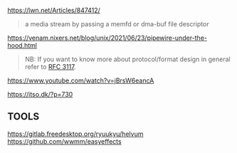 https://lwn.net/Articles/847412/

> a media stream by passing a memfd or dma-buf file descriptor

https://venam.nixers.net/blog/unix/2021/06/23/pipewire-under-the-hood.html

> NB: If you want to know more about protocol/format design in general refer to [RFC 3117](https://datatracker.ietf.org/doc/html/rfc3117).

https://www.youtube.com/watch?v=jBrsW6eancA



https://itso.dk/?p=730

TOOLS
-------
https://gitlab.freedesktop.org/ryuukyu/helvum
https://github.com/wwmm/easyeffects


